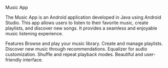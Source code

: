 Music App

The Music App is an Android application developed in Java using Android Studio. This app allows users to listen to their favorite music, create playlists, and discover new songs. It provides a seamless and enjoyable music listening experience.

Features
Browse and play your music library.
Create and manage playlists.
Discover new music through recommendations.
Equalizer for audio customization.
Shuffle and repeat playback modes.
Beautiful and user-friendly interface.
